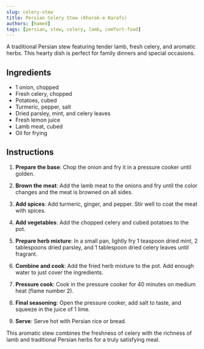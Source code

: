 ```yaml
---
slug: celery-stew
title: Persian Celery Stew (Khorak-e Karafs)
authors: [hamed]
tags: [persian, stew, celery, lamb, comfort-food]
---
```


A traditional Persian stew featuring tender lamb, fresh celery, and aromatic herbs. This hearty dish is perfect for family dinners and special occasions.

<!--truncate-->

## Ingredients

- 1 onion, chopped
- Fresh celery, chopped
- Potatoes, cubed
- Turmeric, pepper, salt
- Dried parsley, mint, and celery leaves
- Fresh lemon juice
- Lamb meat, cubed
- Oil for frying

## Instructions

1. **Prepare the base**: Chop the onion and fry it in a pressure cooker until golden.

2. **Brown the meat**: Add the lamb meat to the onions and fry until the color changes and the meat is browned on all sides.

3. **Add spices**: Add turmeric, ginger, and pepper. Stir well to coat the meat with spices.

4. **Add vegetables**: Add the chopped celery and cubed potatoes to the pot.

5. **Prepare herb mixture**: In a small pan, lightly fry 1 teaspoon dried mint, 2 tablespoons dried parsley, and 1 tablespoon dried celery leaves until fragrant.

6. **Combine and cook**: Add the fried herb mixture to the pot. Add enough water to just cover the ingredients.

7. **Pressure cook**: Cook in the pressure cooker for 40 minutes on medium heat (flame number 2).

8. **Final seasoning**: Open the pressure cooker, add salt to taste, and squeeze in the juice of 1 lime.

9. **Serve**: Serve hot with Persian rice or bread.

This aromatic stew combines the freshness of celery with the richness of lamb and traditional Persian herbs for a truly satisfying meal. 
